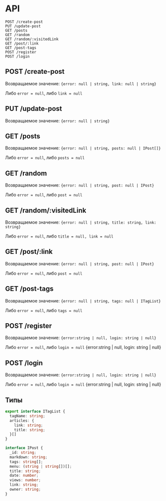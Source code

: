 # API


```
POST /create-post
PUT /update-post
GET /posts
GET /random
GET /random/:visitedLink
GET /post/:link
GET /post-tags
POST /register
POST /login
```

## POST /create-post
Возвращаемое значение:
```{error: null | string, link: null | string}```

Либо `error = null`, либо `link = null`

## PUT /update-post
Возвращаемое значение:
```{error: null | string}```

## GET /posts
Возвращаемое значение:
```{error: null | string, posts: null | IPost[]}```

Либо `error = null`, либо `posts = null`

## GET /random
Возвращаемое значение:
```{error: null | string, post: null | IPost}```

Либо `error = null`, либо `post = null`

## GET /random/:visitedLink
Возвращаемое значение:
```{error: null | string, title: string, link: string}```

Либо `error = null`, либо `title = null, link = null`

## GET /post/:link
Возвращаемое значение:
```{error: null | string, post: null | IPost}```

Либо `error = null`, либо `post = null`

## GET /post-tags
Возвращаемое значение:
```{error: null | string, tags: null | ITagList}```

Либо `error = null`, либо `tags = null`

## POST /register
Возвращаемое значение:
```{error:string | null, login: string | null}```

Либо `error = null`, либо `login = null`
{error:string | null, login: string | null}

## POST /login
Возвращаемое значение:
```{error:string | null, login: string | null}```

Либо `error = null`, либо `login = null`
{error:string | null, login: string | null}

## Типы

```ts
export interface ITagList {
  tagName: string;
  articles: {
    link: string;
    title: string;
  }[]
}

interface IPost {
  _id: string;
  markdown: string;
  tags: string[];
  menu: (string | string[])[];
  title: string;
  date: number;
  views: number;
  link: string;
  owner: string;
}
```